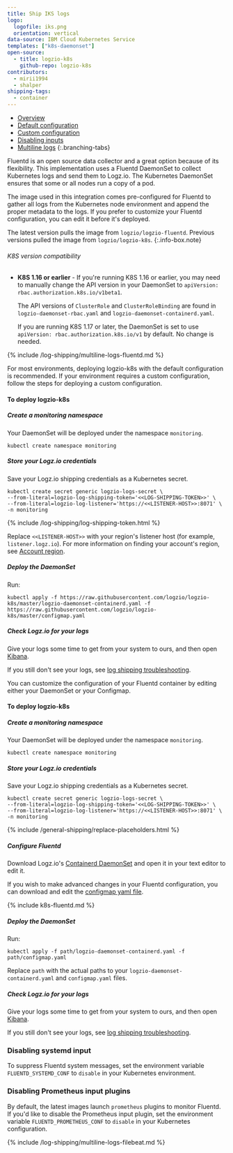 ```yaml
---
title: Ship IKS logs
logo:
  logofile: iks.png
  orientation: vertical
data-source: IBM Cloud Kubernetes Service
templates: ["k8s-daemonset"]
open-source:
  - title: logzio-k8s
    github-repo: logzio-k8s
contributors:
  - mirii1994
  - shalper
shipping-tags:
  - container
---
```


<!-- tabContainer:start -->
<div class="branching-container">

* [Overview](#overview)
* [Default configuration](#default-config)
* [Custom configuration](#custom-config)
* [Disabling inputs](#disable)
* [Multiline logs](#multiline)
{:.branching-tabs}


<!-- tab:start -->
<div id="overview">

Fluentd is an open source data collector and a great option because of its flexibility. This implementation uses a Fluentd DaemonSet to collect Kubernetes logs and send them to Logz.io. The Kubernetes DaemonSet ensures that some or all nodes run a copy of a pod.


The image used in this integration comes pre-configured for Fluentd to gather all logs from the Kubernetes node environment and append the proper metadata to the logs. If you prefer to customize your Fluentd configuration, you can edit it before it's deployed.



<!-- info-box-start:info -->
The latest version pulls the image from `logzio/logzio-fluentd`. Previous versions pulled the image from `logzio/logzio-k8s`.
{:.info-box.note}
<!-- info-box-end -->

###### K8S version compatibility

* **K8S 1.16 or earlier** - If you're running K8S 1.16 or earlier, you may need to manually change the API version in your DaemonSet to `apiVersion: rbac.authorization.k8s.io/v1beta1`.

  The API versions of `ClusterRole` and `ClusterRoleBinding` are found in `logzio-daemonset-rbac.yaml` and `logzio-daemonset-containerd.yaml`.
  
  If you are running K8S 1.17 or later, the DaemonSet is set to use `apiVersion: rbac.authorization.k8s.io/v1` by default. No change is needed.

{% include /log-shipping/multiline-logs-fluentd.md %}


</div>

<!-- tab:end -->



<!-- tab:start -->
<div id="default-config">

For most environments, deploying logzio-k8s with the default configuration is recommended.
If your environment requires a custom configuration, follow the steps for deploying a custom configuration.


#### To deploy logzio-k8s

<div class="tasklist">

##### Create a monitoring namespace

Your DaemonSet will be deployed under the namespace `monitoring`.


```shell
kubectl create namespace monitoring
```



##### Store your Logz.io credentials

Save your Logz.io shipping credentials as a Kubernetes secret.


```shell
kubectl create secret generic logzio-logs-secret \
--from-literal=logzio-log-shipping-token='<<LOG-SHIPPING-TOKEN>>' \
--from-literal=logzio-log-listener='https://<<LISTENER-HOST>>:8071' \
-n monitoring
```

{% include /log-shipping/log-shipping-token.html %}

Replace `<<LISTENER-HOST>>` with your region's listener host (for example, `listener.logz.io`).
For more information on finding your account's region,
see [Account region](https://docs.logz.io/user-guide/accounts/account-region.html).

##### Deploy the DaemonSet

Run:

```shell
kubectl apply -f https://raw.githubusercontent.com/logzio/logzio-k8s/master/logzio-daemonset-containerd.yaml -f https://raw.githubusercontent.com/logzio/logzio-k8s/master/configmap.yaml
```

#####  Check Logz.io for your logs

Give your logs some time to get from your system to ours,
and then open [Kibana](https://app.logz.io/#/dashboard/kibana).

If you still don't see your logs,
see [log shipping troubleshooting](https://docs.logz.io/user-guide/log-shipping/log-shipping-troubleshooting.html).




</div>
</div>
<!-- tab:end -->


<!-- tab:start -->
<div id="custom-config">

You can customize the configuration of your Fluentd container by editing either your DaemonSet or your Configmap.


#### To deploy logzio-k8s

<div class="tasklist">


##### Create a monitoring namespace

Your DaemonSet will be deployed under the namespace `monitoring`.


```shell
kubectl create namespace monitoring
```


#####  Store your Logz.io credentials

Save your Logz.io shipping credentials as a Kubernetes secret.


```shell
kubectl create secret generic logzio-logs-secret \
--from-literal=logzio-log-shipping-token='<<LOG-SHIPPING-TOKEN>>' \
--from-literal=logzio-log-listener='https://<<LISTENER-HOST>>:8071' \
-n monitoring
```

{% include /general-shipping/replace-placeholders.html %}

##### Configure Fluentd

Download Logz.io's [Containerd DaemonSet](https://raw.githubusercontent.com/logzio/logzio-k8s/master/logzio-daemonset-containerd.yaml) and open it in your text editor to edit it.

If you wish to make advanced changes in your Fluentd configuration, you can download and edit the [configmap yaml file](https://raw.githubusercontent.com/logzio/logzio-k8s/master/configmap.yaml).


{% include k8s-fluentd.md %}


##### Deploy the DaemonSet

Run:

```shell
kubectl apply -f path/logzio-daemonset-containerd.yaml -f path/configmap.yaml
```

Replace `path` with the actual paths to your `logzio-daemonset-containerd.yaml` and `configmap.yaml` files.


#####  Check Logz.io for your logs

Give your logs some time to get from your system to ours,
and then open [Kibana](https://app.logz.io/#/dashboard/kibana).

If you still don't see your logs,
see [log shipping troubleshooting](https://docs.logz.io/user-guide/log-shipping/log-shipping-troubleshooting.html).

</div>
</div>
<!-- tab:end -->

<!-- tab:start -->
<div id="disable">

### Disabling systemd input

To suppress Fluentd system messages, set the environment variable `FLUENTD_SYSTEMD_CONF` to `disable` in your Kubernetes environment.

### Disabling Prometheus input plugins

By default, the latest images launch `prometheus` plugins to monitor Fluentd.
If you'd like to disable the Prometheus input plugin, set the environment variable `FLUENTD_PROMETHEUS_CONF` to `disable` in your Kubernetes configuration.

</div>
<!-- tab:end -->

<!-- tab:start -->
<div id="multiline">

{% include /log-shipping/multiline-logs-filebeat.md %}

</div>
<!-- tab:end -->

</div>
<!-- tabContainer:end -->
